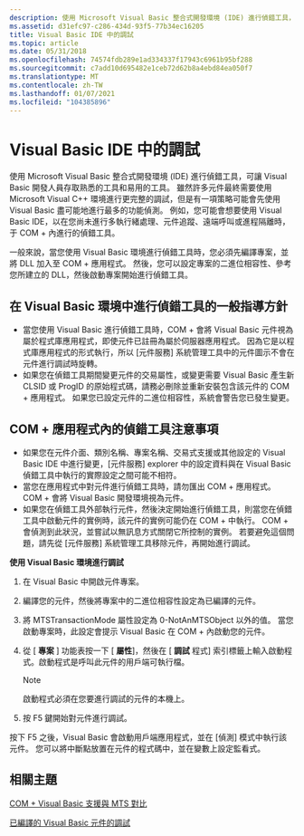 ```yaml
---
description: 使用 Microsoft Visual Basic 整合式開發環境 (IDE) 進行偵錯工具，可讓 Visual Basic 開發人員存取熟悉的工具和易用的工具。
ms.assetid: d31efc97-c286-434d-93f5-77b34ec16205
title: Visual Basic IDE 中的調試
ms.topic: article
ms.date: 05/31/2018
ms.openlocfilehash: 74574fdb289e1ad334337f17943c6961b95bf288
ms.sourcegitcommit: c7add10d695482e1ceb72d62b8a4ebd84ea050f7
ms.translationtype: MT
ms.contentlocale: zh-TW
ms.lasthandoff: 01/07/2021
ms.locfileid: "104385896"
---
```

# <a name="debugging-in-the-visual-basic-ide"></a>Visual Basic IDE 中的調試

使用 Microsoft Visual Basic 整合式開發環境 (IDE) 進行偵錯工具，可讓 Visual Basic 開發人員存取熟悉的工具和易用的工具。 雖然許多元件最終需要使用 Microsoft Visual C++ 環境進行更完整的調試，但是有一項策略可能會先使用 Visual Basic 盡可能地進行最多的功能偵測。 例如，您可能會想要使用 Visual Basic IDE，以在您尚未進行多執行緒處理、元件追蹤、遠端呼叫或進程隔離時，于 COM + 內進行的偵錯工具。

一般來說，當您使用 Visual Basic 環境進行偵錯工具時，您必須先編譯專案，並將 DLL 加入至 COM + 應用程式。 然後，您可以設定專案的二進位相容性、參考您所建立的 DLL，然後啟動專案開始進行偵錯工具。

## <a name="general-guidelines-for-debugging-in-the-visual-basic-environment"></a>在 Visual Basic 環境中進行偵錯工具的一般指導方針

-   當您使用 Visual Basic 進行偵錯工具時，COM + 會將 Visual Basic 元件視為屬於程式庫應用程式，即使元件已註冊為屬於伺服器應用程式。 因為它是以程式庫應用程式的形式執行，所以 [元件服務] 系統管理工具中的元件圖示不會在元件進行調試時旋轉。
-   如果您在偵錯工具期間變更元件的交易屬性，或變更需要 Visual Basic 產生新 CLSID 或 ProgID 的原始程式碼，請務必刪除並重新安裝包含該元件的 COM + 應用程式。 如果您已設定元件的二進位相容性，系統會警告您已發生變更。

## <a name="notes-on-debugging-within-a-com-application"></a>COM + 應用程式內的偵錯工具注意事項

-   如果您在元件介面、類別名稱、專案名稱、交易式支援或其他設定的 Visual Basic IDE 中進行變更，[元件服務] explorer 中的設定資料與在 Visual Basic 偵錯工具中執行的實際設定之間可能不相符。
-   當您在應用程式中對元件進行偵錯工具時，請勿匯出 COM + 應用程式。 COM + 會將 Visual Basic 開發環境視為元件。
-   如果您在偵錯工具外部執行元件，然後決定開始進行偵錯工具，則當您在偵錯工具中啟動元件的實例時，該元件的實例可能仍在 COM + 中執行。 COM + 會偵測到此狀況，並嘗試以無訊息方式關閉它所控制的實例。 若要避免這個問題，請先從 [元件服務] 系統管理工具移除元件，再開始進行調試。

**使用 Visual Basic 環境進行調試**

1.  在 Visual Basic 中開啟元件專案。

2.  編譯您的元件，然後將專案中的二進位相容性設定為已編譯的元件。

3.  將 MTSTransactionMode 屬性設定為 0-NotAnMTSObject 以外的值。 當您啟動專案時，此設定會提示 Visual Basic 在 COM + 內啟動您的元件。

4.  從 [ **專案** ] 功能表按一下 [ **屬性**]，然後在 [ **調試** 程式] 索引標籤上輸入啟動程式。啟動程式是呼叫此元件的用戶端可執行檔。

    > [!Note]  
    > 啟動程式必須在您要進行調試的元件的本機上。

     

5.  按 F5 鍵開始對元件進行調試。

按下 F5 之後，Visual Basic 會啟動用戶端應用程式，並在 [偵測] 模式中執行該元件。 您可以將中斷點放置在元件的程式碼中，並在變數上設定監看式。

## <a name="related-topics"></a>相關主題

<dl> <dt>

[COM + Visual Basic 支援與 MTS 對比](com--visual-basic-debugging-support-contrasted-with-mts.md)
</dt> <dt>

[已編譯的 Visual Basic 元件的調試](debugging-compiled-visual-basic-components.md)
</dt> </dl>

 

 



